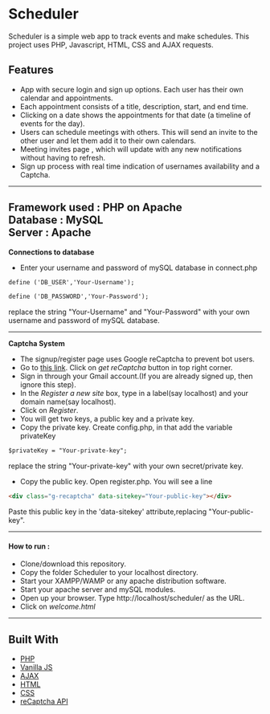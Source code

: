 # Scheduler

Scheduler is a simple web app to track events and make schedules.
This project uses PHP, Javascript, HTML, CSS and AJAX requests.

## Features 

* App with secure login and sign up options. Each user has their own calendar and appointments.
* Each appointment consists of a title, description, start, and end time.
* Clicking on a date shows the appointments for that date (a timeline of events for the day).
* Users can schedule meetings with others. This will send an invite to the other user and let them add it to their own calendars.
* Meeting invites page , which will update with any new notifications without having to refresh.
* Sign up process with real time indication of usernames availability and a Captcha.
----
**Framework used : PHP on Apache**  
**Database 	 : MySQL**  
**Server	 : Apache** 
----
**Connections to database**
* Enter your username and password of mySQL database in connect.php
```html
define ('DB_USER','Your-Username');
```
```html
define ('DB_PASSWORD','Your-Password');
```
replace the string "Your-Username" and "Your-Password" with your own username and password of mySQL database.

----

**Captcha System**

* The signup/register page uses Google reCaptcha to prevent bot users.
* Go to [this link](https://www.google.com/recaptcha/intro/index.html). Click on *get reCaptcha* button in top right corner.
* Sign in through your Gmail account.(If you are already signed up, then ignore this step).
* In the *Register a new site* box, type in a label(say localhost) and your domain name(say localhost). 
* Click on *Register*.
* You will get two keys, a public key and a private key.
* Copy the private key. Create config.php, in that add the variable privateKey 
```html
$privateKey = "Your-private-key";
```
replace the string "Your-private-key" with your own secret/private key.
* Copy the public key. Open register.php. You will see a line 
```html
<div class="g-recaptcha" data-sitekey="Your-public-key"></div>
```
Paste this public key in the 'data-sitekey' attribute,replacing "Your-public-key".

----

#### How to run :

* Clone/download this repository.
* Copy the folder Scheduler to your localhost directory.
* Start your XAMPP/WAMP or any apache distribution software.
* Start your apache server and mySQL modules.
* Open up your browser. Type http://localhost/scheduler/ as the URL.
* Click on *welcome.html*

----

## Built With

* [PHP](http://php.net/)
* [Vanilla JS](http://vanilla-js.com/)
* [AJAX](https://developer.mozilla.org/en-US/docs/Web/Guide/AJAX)
* [HTML](https://www.w3.org/html/)
* [CSS](https://www.w3.org/Style/CSS/)
* [reCaptcha API](https://www.google.com/recaptcha/)